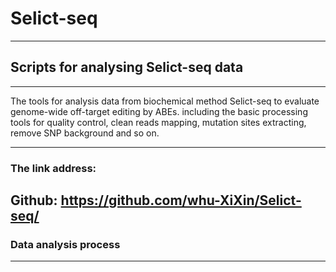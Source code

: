 # Selict-seq
----------------------------------------
## Scripts for analysing Selict-seq data ##
----------------------------------------
The tools for analysis data from biochemical method Selict-seq to evaluate genome-wide off-target editing by ABEs. including the basic processing tools for quality control, clean reads mapping, mutation sites extracting, remove SNP background and so on.

----------------------------------------
### The link address:
Github: https://github.com/whu-XiXin/Selict-seq/
-----------------------------------------

### Data analysis process
------------------------------------	



